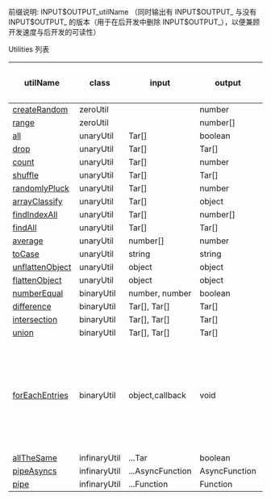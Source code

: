 前缀说明: INPUT\$OUTPUT_utilName
（同时输出有 INPUT\$OUTPUT\_ 与没有 INPUT\$OUTPUT\_ 的版本（用于在后开发中删除 INPUT\$OUTPUT\_），以便兼顾开发速度与后开发的可读性）

Utilities 列表

| utilName                                | class        | input            | output        | 备注(特性)                       |
| --------------------------------------- | ------------ | ---------------- | ------------- | -------------------------------- |
| [createRandom](./createRandom.ts)       | zeroUtil     |                  | number        |                                  |
| [range](./range.ts)                     | zeroUtil     |                  | number[]      |                                  |
| [all](./all.ts)                         | unaryUtil    | Tar[]            | boolean       |                                  |
| [drop](./drop.ts)                       | unaryUtil    | Tar[]            | Tar[]         |                                  |
| [count](./count.ts)                     | unaryUtil    | Tar[]            | number        |                                  |
| [shuffle](./shuffle.ts)                 | unaryUtil    | Tar[]            | Tar[]         |                                  |
| [randomlyPluck](./randomlyPluck.ts)       | unaryUtil    | Tar[]            | number        |                                  |
| [arrayClassify](./arrayClassify.ts)     | unaryUtil    | Tar[]            | object        |                                  |
| [findIndexAll](./findIndexAll.ts)       | unaryUtil    | Tar[]            | number[]      |                                  |
| [findAll](./findAll.ts)                 | unaryUtil    | Tar[]            | Tar[]         |                                  |
| [average](./average.ts)                 | unaryUtil    | number[]         | number        |                                  |
| [toCase](./toCase.ts)                   | unaryUtil    | string           | string        |                                  |
| [unflattenObject](./unflattenObject.ts) | unaryUtil    | object           | object        |                                  |
| [flattenObject](./flattenObject.ts)     | unaryUtil    | object           | object        |                                  |
| [numberEqual](./numberEqual.ts)         | binaryUtil   | number, number   | boolean       |                                  |
| [difference](./difference.ts)           | binaryUtil   | Tar[], Tar[]     | Tar[]         |                                  |
| [intersection](./intersection.ts)       | binaryUtil   | Tar[], Tar[]     | Tar[]         |                                  |
| [union](./union.ts)                     | binaryUtil   | Tar[], Tar[]     | Tar[]         |                                  |
| [forEachEntries](./forEachEntries.ts)   | binaryUtil   | object,callback  | void          | 简写，（不推荐使用。缺少灵活性） |
| [allTheSame](./allTheSame.ts)           | infinaryUtil | ...Tar           | boolean       |                                  |
| [pipeAsyncs](./pipeAsyncs.ts)           | infinaryUtil | ...AsyncFunction | AsyncFunction |                                  |
| [pipe](./pipe.ts)                       | infinaryUtil | ...Function      | Function      |                                  |
